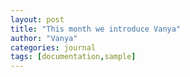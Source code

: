 ```yaml
---
layout: post
title: "This month we introduce Vanya"
author: "Vanya"
categories: journal
tags: [documentation,sample]
---
```

